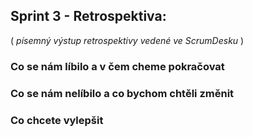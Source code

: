 ## __Sprint 3 - Retrospektiva:__

( _písemný výstup retrospektivy vedené ve ScrumDesku_ )

### Co se nám líbilo a v čem cheme pokračovat

### Co se nám nelíbilo a co bychom chtěli změnit

### Co chcete vylepšit
